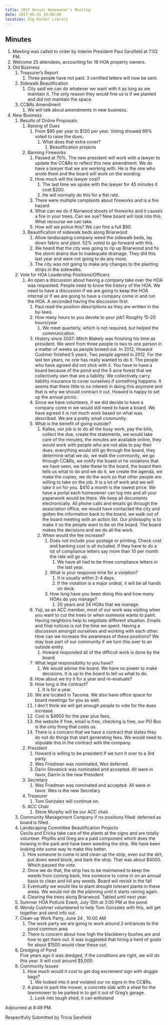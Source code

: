 ```yaml
---
title: 2017 Annual Homeowner's Meeting
date: 2017-05-31 19:00:00
location: Gig Harbor Library
---
```


## Minutes

1. Meeting was called to order by Interim President Paul Sarsfield at 7:02 PM.
2. Welcome 25 attendees, accounting for 18 HOA property owners.
3. Old Business
    1. Treasurer’s Report
        1. Three people have not paid. 3 certified letters will now be sent.
    2. Sidewalk Beautification
        1. City said we can do whatever we want with it as long as we maintain it. The only reason they would fine us is if we planted and did not maintain the space.
    3. CC&Rs Amendment
        1. We will talk about amendments in new business.
4. New Business
    1. Results of Online Proposals:
        1. Raising of Dues
            1. From $90 per year to $120 per year. Voting showed 69% voted to raise the dues.
                1. What does that extra cover?
                    1. Beautification projects
        2. Banning Fireworks
            1. Passed at 70%. The new president will work with a lawyer to update the CC&Rs to reflect this new amendment. We do have a lawyer that we are working with. He is the one who wrote them and the board will work on the wording.
            2. How much will the lawyer cost?
                1. The last time we spoke with the lawyer for 45 minutes it cost $200.
                2. He will normally do this for a flat rate.
            3. There were multiple complaints about fireworks and is a fire hazard
            4. What can we do if Norwood shoots of fireworks and it causes a fire in your trees.
               Can we sue? New board will look into this. What recourse we can take.
            5. How will we police this? We can fine a full $90.
        3. Beautification of sidewalk beds along Briarwood
            1. Allow landscaping company weed the sidewalk beds, lay down fabric and plant. 52% voted to go forward with this.
            2. We heard that the city was going to rip up Briarwood and fix the storm drains due to inadequate drainage. They did this last year and were not going to do any more.
            3. The city was not going to make any changes to the planting strips in the sidewalks.
    2. Vote for HOA Leadership Positions/Officers
        1. An open a discussion about having a company take over the HOA was requested. People need to know the history of the HOA. We need to have a discussion if we are going to keep the HOA internal or if we are going to have a company come in and run the HOA. A seconded having the discussion first.
            1. Paul read the position descriptions as they are written in the by-laws.
            2. How many hours to you devote to your job? Roughly 15-20 hours/year
                1. We meet quarterly, which is not required, but helped the communication.
            3. History since 2007: Mitch Blakely was finishing his time as president. We went from three people to two to one person in a matter of weeks as people bowed out. In 2012, Howard Cushner finished 5 years. Two people agreed in 2012. For the last ten years, no one has really wanted to do it. The people who have agreed did not stick with it. You have to have a board because of the pond and the 5 acre forest that we collectively own that are a liability. We collectively carry liability insurance to cover ourselves if something happens. It seems that there little to no interest in doing this anymore and that is why we should contract it out. Howard is happy to set up the annual picnic.
            4. Since we have volunteers, if we did decide to have a company come in we would still need to have a board. We have agreed it is not much work based on what was described. We are a pretty small community.
            5. What is the benefit of going outside?
                1. Kalles, our job is to do all the busy work, pay the bills, collect the due, create the statements, we would take care of the minutes, the minutes are available online, they would work with people who are not able to pay their dues, everything would still go through the board, they determine what we do, we walk the community, we go through CC&Rs, we notify the board ot he violations that we have seen, we take these to the board, the board then tells us what to do and we do it, we create the agenda, we make the copies, we do the work so that other people are willing to take on the job. It is a lot of work and we will take it on for you. $410 a month is the lowest price. We have a portal each homeowner can log into and all your paperwork would be there. We keep all documents electronically. All phone calls and emails go through the association office, we would have contacted the city and gotten the information back to the board, we walk out of the board meeting with an action list. Our philosophy is to make it so the people want to be on the board. The board makes the decisions and we do all the work.
                2. When would the fee increase?
                    1. Does not include your postage or printing. Check cost and banking cost is all included. If they have to do a lot of compliance letters say more than 10 per month the rate will go up.
                        1. We have all had to be three compliance letters in the last year.
                    2. What is your response time for a violation?
                        1. It is usually within 2-4 days.
                        2. If the violation is a major ordeal, it will be all hands on deck.
                    2. How long have you been doing this and how many HOAs do you manage?
                        1. 20 years and 24 HOAs that we manage.
            6. Yuji, as an ACC member, most of our work was visiting when you want to cut the trees or when someone wants to paint. Having neighbors help to negotiate different situation. Emails and final notices is not the time we spent. Having a discussion amongst ourselves and working with each other. How can we increase the awareness of these positions? We may lose part of our community if we turn this over to an outside entity.
                1. Howard responded all of the difficult work is done by the board.
            7. What legal responsibility to you have?
                1. We would advise the board. We have no power to make decisions. It is up to the board to tell us what to do.
            8. How about we try it for a year and re-evaluate?
            9. How long is the contract?
                1. It is for a year.
            10. We are located in Tacoma. We also have office space for board meetings for you as well.
            11. I don’t think we will get enough people to vote for the dues increase.
            12. Cost is $4950 for the year plus fees,
            13. the website if free, email is free, checking is free, our PO Box is the only thing that costs us.
            14. There is a concern that we have a contract that states they do not do things that start generating fees. We would need to stipulate this in the contract with the company.
        2. President
            1. Howard is willing to be president if we turn it over to a 3rd party.
            2. Wes Friedman was nominated, Wes deferred.
            3. Darin Slovanick was nominated and accepted. All were in favor, Darrin is the new President
        3. Secretary
            1. Wes Friedman was nominated and accepted. All were in favor. Wes is the new Secretary
        4. Treasurer
            1. Tom Gonzalez will continue on.
        5. ACC Chair
            1. Steve Murphy will be our ACC chair.
    3. Community Management Company if no positions filled: deferred as board is filled.
    4. Landscaping Committee Beautification Projects  
       Cecila and Ericka take care of the plants at the signs and are totally volunteer. Phyillis and Greg are a paid component which does the mowing in the park and have been weeding the strip. We have been looking into some way to make this better.
        1. Hire someone to come in and clean up the strip, even out the dirt, put down weed block, and bark the strip. That was about $4000. Which passed the vote.
        2. Once we do that, the strip has to be maintained to keep the weeds from coming back, hire someone to come in on an annual basis to clean and kill any weeds. Board will revisit in the fall
        3. Eventually we would like to plant drought tolerant plants in these areas. We would not do the planning until it starts raining again.
        4. Clearing the trees along Briarwood. Tabled until next year.
    5. Summer HOA Potluck Event, July 15th at 3:00 PM at the pond.
    6. Wendy Cushner volunteered to help Tom Gonzalez with this, will get together and send info out.
    7. Clean-up Work Party, June 24 , 10:00 AM
        1. The work party we are going to work around 2 entrances to the pond common area
        2. There is concern about how high the blackberry bushes are and how to get them out. It was suggested that hiring a herd of goats for about $1500 would clear these out.
    8. Dredging of Pond  
       Five years ago it was dredged, if the conditions are right, we will do this year. It will cost around $5,000.
    9. Community Issues
        1. How much would it cost to get dog excrement sign with doggie bags?
            1. We looked into it and violated our no signs in the CC&Rs.
        2. A place to park the mower, a concrete slab with a shed for the lawnmower to be parked in to get it out of Greg’s garage.
            1. Look into tough shed, it can withstand

Adjourned at 8:49 PM.

Respectfully Submitted by Tricia Sarsfield
